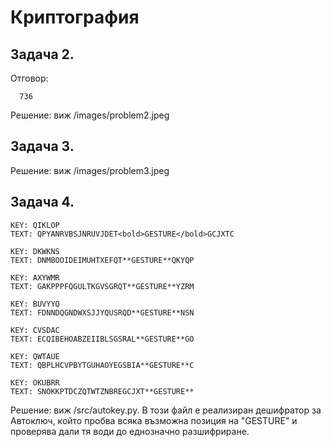 # Криптография

Задача 2.
-----------------------
Отговор:
```
  736
```
Решение: виж /images/problem2.jpeg

Задача 3.
------------------------
Решение: виж /images/problem3.jpeg

Задача 4.
------------------------
```
KEY: QIKLOP
TEXT: QPYANRVBSJNRUVJDET<bold>GESTURE</bold>GCJXTC

KEY: DKWKNS
TEXT: DNMBOOIDEIMUHTXEFQT**GESTURE**QKYQP

KEY: AXYWMR
TEXT: GAKPPPFQGULTKGVSGRQT**GESTURE**YZRM

KEY: BUVYYQ
TEXT: FDNNDQGNDWXSJJYQUSRQD**GESTURE**NSN

KEY: CVSDAC
TEXT: ECQIBEHOABZEIIBLSGSRAL**GESTURE**GO

KEY: QWTAUE
TEXT: QBPLHCVPBYTGUHAOYEGSBIA**GESTURE**C

KEY: OKUBRR
TEXT: SNOKKPTDCZQTWTZNBREGCJXT**GESTURE**
```
Решение: виж /src/autokey.py. В този файл е реализиран дешифратор за Автоключ, който пробва всяка възможна позиция на "GESTURE" и проверява дали тя води до еднозначно разшифриране. 
